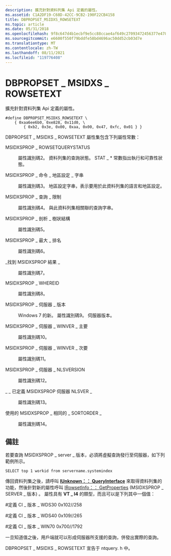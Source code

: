 ```yaml
---
description: 擴充針對資料列集 Api 定義的屬性。
ms.assetid: C1A2DF19-C68D-42CC-9CB2-190F22CB4158
title: DBPROPSET_MSIDXS_ROWSETEXT
ms.topic: article
ms.date: 05/31/2018
ms.openlocfilehash: 9f8c647d4b1ecbf9e5cc88ccae4af649c27093472456377e478ff80f7a76f3a7
ms.sourcegitcommit: e6600f550f79bddfe58bd4696ac50dd52cb03d7e
ms.translationtype: MT
ms.contentlocale: zh-TW
ms.lasthandoff: 08/11/2021
ms.locfileid: "119776408"
---
```

# <a name="dbpropset_msidxs_rowsetext"></a>DBPROPSET \_ MSIDXS \_ ROWSETEXT

擴充針對資料列集 Api 定義的屬性。

``` syntax
#define DBPROPSET_MSIDXS_ROWSETEXT \
    { 0xaa6ee6b0, 0xe828, 0x11d0, \
        { 0xb2, 0x3e, 0x00, 0xaa, 0x00, 0x47, 0xfc, 0x01 } }
```

DBPROPSET \_ MSIDXS \_ ROWSETEXT 屬性集包含下列屬性常數：

<dl> <dt>

<span id="MSIDXSPROP_ROWSETQUERYSTATUS"></span><span id="msidxsprop_rowsetquerystatus"></span>MSIDXSPROP \_ ROWSETQUERYSTATUS
</dt> <dd>

屬性識別碼2。 資料列集的查詢狀態。 STAT \_ \* 常數指出執行和可靠性狀態。

</dd> <dt>

<span id="MSIDXSPROP_COMMAND_LOCALE_STRING"></span><span id="msidxsprop_command_locale_string"></span>MSIDXSPROP \_ 命令 \_ 地區設定 \_ 字串
</dt> <dd>

屬性識別碼3。 地區設定字串，表示要用於此資料列集的語言和地區設定。

</dd> <dt>

<span id="MSIDXSPROP_QUERY_RESTRICTION"></span><span id="msidxsprop_query_restriction"></span>MSIDXSPROP \_ 查詢 \_ 限制
</dt> <dd>

屬性識別碼4。 與此資料列集相關聯的查詢字串。

</dd> <dt>

<span id="MSIDXSPROP_PARSE_TREE"></span><span id="msidxsprop_parse_tree"></span>MSIDXSPROP \_ 剖析 \_ 樹狀結構
</dt> <dd>

屬性識別碼5。

</dd> <dt>

<span id="MSIDXSPROP_MAX_RANK___"></span><span id="msidxsprop_max_rank___"></span>MSIDXSPROP \_ 最大 \_ 排名 
</dt> <dd>

屬性識別碼6。

</dd> <dt>

<span id="MSIDXSPROP_RESULTS_FOUND"></span><span id="msidxsprop_results_found"></span>\_找到 MSIDXSPROP 結果 \_
</dt> <dd>

屬性識別碼7。

</dd> <dt>

<span id="MSIDXSPROP_WHEREID"></span><span id="msidxsprop_whereid"></span>MSIDXSPROP \_ WHEREID
</dt> <dd>

屬性識別碼8。

</dd> <dt>

<span id="MSIDXSPROP_SERVER_VERSION_"></span><span id="msidxsprop_server_version_"></span>MSIDXSPROP \_ 伺服器 \_ 版本 
</dt> <dd>

Windows 7 的新。 屬性識別碼9。 伺服器版本。

</dd> <dt>

<span id="MSIDXSPROP_SERVER_WINVER_MAJOR"></span><span id="msidxsprop_server_winver_major"></span>MSIDXSPROP \_ 伺服器 \_ WINVER \_ 主要
</dt> <dd>

屬性識別碼10。

</dd> <dt>

<span id="MSIDXSPROP_SERVER_WINVER_MINOR"></span><span id="msidxsprop_server_winver_minor"></span>MSIDXSPROP \_ 伺服器 \_ WINVER \_ 次要
</dt> <dd>

屬性識別碼11。

</dd> <dt>

<span id="MSIDXSPROP_SERVER_NLSVERSION"></span><span id="msidxsprop_server_nlsversion"></span>MSIDXSPROP \_ 伺服器 \_ NLSVERSION
</dt> <dd>

屬性識別碼12。

</dd> <dt>

<span id="MSIDXSPROP_SERVER_NLSVER_DEFINED_"></span><span id="msidxsprop_server_nlsver_defined_"></span>\_ \_ 已定義 MSIDXSPROP 伺服器 NLSVER \_ 
</dt> <dd>

屬性識別碼13。

</dd> <dt>

<span id="MSIDXSPROP_SAME_SORTORDER_USED_"></span><span id="msidxsprop_same_sortorder_used_"></span>使用的 MSIDXSPROP \_ 相同的 \_ SORTORDER \_ 
</dt> <dd>

屬性識別碼14。

</dd> </dl>

## <a name="remarks"></a>備註

若要查詢 MSIDXSPROP \_ server \_ 版本，必須將虛擬查詢發行至伺服器，如下列範例所示。

`SELECT top 1 workid from servername.systemindex`

傳回資料列集之後，請呼叫 [**IUnknown：： QueryInterface**](/windows/win32/api/unknwn/nf-unknwn-iunknown-queryinterface(q)) 來取得資料列集的功能，然後針對新的屬性呼叫 [IRowsetInfo：： GetProperties](/previous-versions/windows/desktop/ms719611(v=vs.85)) (MSIDXSPROP \_ SERVER \_ 版本) 。 屬性具有 **VT \_ I4** 的類型，而且可以是下列其中一個值：

\#定義 CI \_ 版本 \_ WDS30 0x102//258

\#定義 CI \_ 版本 \_ WDS40 0x109//265

\#定義 CI \_ 版本 \_ WIN70 0x700//1792

一旦知道值之後，用戶端就可以形成伺服器所支援的查詢，併發出實際的查詢。

DBPROPSET \_ MSIDXS \_ ROWSETEXT 宣告于 ntquery. h 中。

 

 
